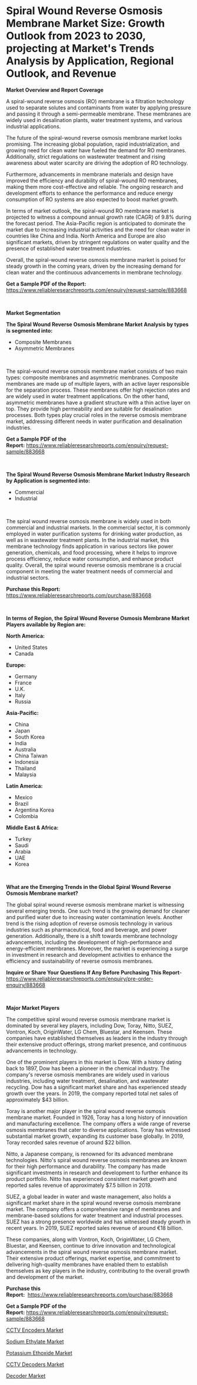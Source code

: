 <p><h1>Spiral Wound Reverse Osmosis Membrane Market Size: Growth Outlook from 2023 to 2030, projecting at Market's Trends Analysis by Application, Regional Outlook, and Revenue</h1></p><p><strong>Market Overview and Report Coverage</strong></p>
<p><p>A spiral-wound reverse osmosis (RO) membrane is a filtration technology used to separate solutes and contaminants from water by applying pressure and passing it through a semi-permeable membrane. These membranes are widely used in desalination plants, water treatment systems, and various industrial applications.</p><p>The future of the spiral-wound reverse osmosis membrane market looks promising. The increasing global population, rapid industrialization, and growing need for clean water have fueled the demand for RO membranes. Additionally, strict regulations on wastewater treatment and rising awareness about water scarcity are driving the adoption of RO technology.</p><p>Furthermore, advancements in membrane materials and design have improved the efficiency and durability of spiral-wound RO membranes, making them more cost-effective and reliable. The ongoing research and development efforts to enhance the performance and reduce energy consumption of RO systems are also expected to boost market growth.</p><p>In terms of market outlook, the spiral-wound RO membrane market is projected to witness a compound annual growth rate (CAGR) of 9.8% during the forecast period. The Asia-Pacific region is anticipated to dominate the market due to increasing industrial activities and the need for clean water in countries like China and India. North America and Europe are also significant markets, driven by stringent regulations on water quality and the presence of established water treatment industries.</p><p>Overall, the spiral-wound reverse osmosis membrane market is poised for steady growth in the coming years, driven by the increasing demand for clean water and the continuous advancements in membrane technology.</p></p>
<p><strong>Get a Sample PDF of the Report:</strong> <a href="https://www.reliableresearchreports.com/enquiry/request-sample/883668">https://www.reliableresearchreports.com/enquiry/request-sample/883668</a></p>
<p>&nbsp;</p>
<p><strong>Market Segmentation</strong></p>
<p><strong>The Spiral Wound Reverse Osmosis Membrane Market Analysis by types is segmented into:</strong></p>
<p><ul><li>Composite Membranes</li><li>Asymmetric Membranes</li></ul></p>
<p>&nbsp;</p>
<p><p>The spiral-wound reverse osmosis membrane market consists of two main types: composite membranes and asymmetric membranes. Composite membranes are made up of multiple layers, with an active layer responsible for the separation process. These membranes offer high rejection rates and are widely used in water treatment applications. On the other hand, asymmetric membranes have a gradient structure with a thin active layer on top. They provide high permeability and are suitable for desalination processes. Both types play crucial roles in the reverse osmosis membrane market, addressing different needs in water purification and desalination industries.</p></p>
<p><strong>Get a Sample PDF of the Report:</strong>&nbsp;<a href="https://www.reliableresearchreports.com/enquiry/request-sample/883668">https://www.reliableresearchreports.com/enquiry/request-sample/883668</a></p>
<p>&nbsp;</p>
<p><strong>The Spiral Wound Reverse Osmosis Membrane Market Industry Research by Application is segmented into:</strong></p>
<p><ul><li>Commercial</li><li>Industrial</li></ul></p>
<p>&nbsp;</p>
<p><p>The spiral wound reverse osmosis membrane is widely used in both commercial and industrial markets. In the commercial sector, it is commonly employed in water purification systems for drinking water production, as well as in wastewater treatment plants. In the industrial market, this membrane technology finds application in various sectors like power generation, chemicals, and food processing, where it helps to improve process efficiency, reduce water consumption, and enhance product quality. Overall, the spiral wound reverse osmosis membrane is a crucial component in meeting the water treatment needs of commercial and industrial sectors.</p></p>
<p><strong>Purchase this Report:</strong>&nbsp; <a href="https://www.reliableresearchreports.com/purchase/883668">https://www.reliableresearchreports.com/purchase/883668</a></p>
<p>&nbsp;</p>
<p><strong>In terms of Region, the Spiral Wound Reverse Osmosis Membrane Market Players available by Region are:</strong></p>
<p>
    <p> <strong> North America: </strong>
        <ul>
            <li>United States</li>
            <li>Canada</li>
        </ul>
        </p> 
    <p> <strong> Europe: </strong>
        <ul>
            <li>Germany</li>
            <li>France</li>
            <li>U.K.</li>
            <li>Italy</li>
            <li>Russia</li>
        </ul>
        </p> 
    <p> <strong> Asia-Pacific: </strong>
        <ul>
            <li>China</li>
            <li>Japan</li>
            <li>South Korea</li>
            <li>India</li>
            <li>Australia</li>
            <li>China Taiwan</li>
            <li>Indonesia</li>
            <li>Thailand</li>
            <li>Malaysia</li>
        </ul>
        </p> 
    <p> <strong> Latin America: </strong>
        <ul>
            <li>Mexico</li>
            <li>Brazil</li>
            <li>Argentina Korea</li>
            <li>Colombia</li>
        </ul>
        </p> 
    <p> <strong> Middle East & Africa: </strong>
        <ul>
            <li>Turkey</li>
            <li>Saudi</li>
            <li>Arabia</li>
            <li>UAE</li>
            <li>Korea</li>
        </ul>
    </p>
    </p>
<p>&nbsp;</p>
<p><strong>What are the Emerging Trends in the Global Spiral Wound Reverse Osmosis Membrane market?</strong></p>
<p><p>The global spiral wound reverse osmosis membrane market is witnessing several emerging trends. One such trend is the growing demand for cleaner and purified water due to increasing water contamination levels. Another trend is the rising adoption of reverse osmosis technology in various industries such as pharmaceutical, food and beverage, and power generation. Additionally, there is a shift towards membrane technology advancements, including the development of high-performance and energy-efficient membranes. Moreover, the market is experiencing a surge in investment in research and development activities to enhance the efficiency and sustainability of reverse osmosis membranes.</p></p>
<p><strong>Inquire or Share Your Questions If Any Before Purchasing This Report</strong>- <a href="https://www.reliableresearchreports.com/enquiry/pre-order-enquiry/883668">https://www.reliableresearchreports.com/enquiry/pre-order-enquiry/883668</a></p>
<p>&nbsp;</p>
<p><strong>Major Market Players</strong></p>
<p><p>The competitive spiral wound reverse osmosis membrane market is dominated by several key players, including Dow, Toray, Nitto, SUEZ, Vontron, Koch, OriginWater, LG Chem, Bluestar, and Keensen. These companies have established themselves as leaders in the industry through their extensive product offerings, strong market presence, and continuous advancements in technology.</p><p>One of the prominent players in this market is Dow. With a history dating back to 1897, Dow has been a pioneer in the chemical industry. The company's reverse osmosis membranes are widely used in various industries, including water treatment, desalination, and wastewater recycling. Dow has a significant market share and has experienced steady growth over the years. In 2019, the company reported total net sales of approximately $43 billion.</p><p>Toray is another major player in the spiral wound reverse osmosis membrane market. Founded in 1926, Toray has a long history of innovation and manufacturing excellence. The company offers a wide range of reverse osmosis membranes that cater to diverse applications. Toray has witnessed substantial market growth, expanding its customer base globally. In 2019, Toray recorded sales revenue of around $22 billion.</p><p>Nitto, a Japanese company, is renowned for its advanced membrane technologies. Nitto's spiral wound reverse osmosis membranes are known for their high performance and durability. The company has made significant investments in research and development to further enhance its product portfolio. Nitto has experienced consistent market growth and reported sales revenue of approximately $7.5 billion in 2019.</p><p>SUEZ, a global leader in water and waste management, also holds a significant market share in the spiral wound reverse osmosis membrane market. The company offers a comprehensive range of membranes and membrane-based solutions for water treatment and industrial processes. SUEZ has a strong presence worldwide and has witnessed steady growth in recent years. In 2019, SUEZ reported sales revenue of around €18 billion.</p><p>These companies, along with Vontron, Koch, OriginWater, LG Chem, Bluestar, and Keensen, continue to drive innovation and technological advancements in the spiral wound reverse osmosis membrane market. Their extensive product offerings, market expertise, and commitment to delivering high-quality membranes have enabled them to establish themselves as key players in the industry, contributing to the overall growth and development of the market.</p></p>
<p><strong>Purchase this Report:</strong>&nbsp;&nbsp;<a href="https://www.reliableresearchreports.com/purchase/883668">https://www.reliableresearchreports.com/purchase/883668</a></p>
<p></p>
<p><strong>Get a Sample PDF of the Report:</strong>&nbsp;<a href="https://www.reliableresearchreports.com/enquiry/request-sample/883668">https://www.reliableresearchreports.com/enquiry/request-sample/883668</a></p>
<p><p><a href="https://medium.com/@lauryframi644/cctv-encoders-market-analysis-and-sze-forecasted-for-period-from-2023-to-2030-7da6e4fef528">CCTV Encoders Market</a></p><p><a href="https://github.com/kuntayevaz/Market-Research-Report-List-1/blob/main/sodium-ethylate-market.md">Sodium Ethylate Market</a></p><p><a href="https://github.com/Krish2023na/Market-Research-Report-List-1/blob/main/potassium-ethoxide-market.md">Potassium Ethoxide Market</a></p><p><a href="https://medium.com/@mikeflatley6362/cctv-decoders-market-size-cagr-trends-2024-2030-377ba039ca65">CCTV Decoders Market</a></p><p><a href="https://medium.com/@itzelheller546/decoding-decoder-market-metrics-market-share-trends-and-growth-patterns-7b5452eaae1a">Decoder Market</a></p></p>